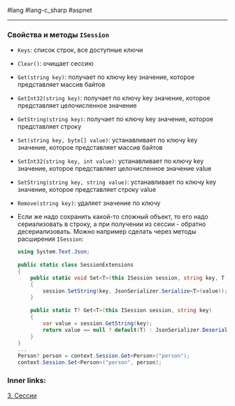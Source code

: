 #lang #lang-c_sharp #aspnet

---
### Свойства и методы `ISession`

- `Keys`: список строк, все доступные ключи
- `Clear()`: очищает сессию
- `Get(string key)`: получает по ключу key значение, которое представляет массив байтов
- `GetInt32(string key)`: получает по ключу key значение, которое представляет целочисленное значение
- `GetString(string key)`: получает по ключу key значение, которое представляет строку
- `Set(string key, byte[] value)`: устанавливает по ключу key значение, которое представляет массив байтов
- `SetInt32(string key, int value)`: устанавливает по ключу key значение, которое представляет целочисленное значение value
- `SetString(string key, string value)`: устанавливает по ключу key значение, которое представляет строку value
- `Remove(string key)`: удаляет значение по ключу
- Если же надо сохранить какой-то сложный объект, то его надо сериализовать в строку, а при получении из сессии - обратно десериализовать. Можно например сделать через методы расширения `ISession`:
	
	```csharp
	using System.Text.Json;
	 
	public static class SessionExtensions
	{
	    public static void Set<T>(this ISession session, string key, T value)
	    {
	        session.SetString(key, JsonSerializer.Serialize<T>(value));
	    }
	 
	    public static T? Get<T>(this ISession session, string key)
	    {
	        var value = session.GetString(key);
	        return value == null ? default(T) : JsonSerializer.Deserialize<T>(value);
	    }
	}
	...
	Person? person = context.Session.Get<Person>("person");
	context.Session.Set<Person>("person", person);
	```

### Inner links:
[3. Сессии](2.%20Frameworks/С-sharp%20-%20ASP.NET/ASP.NET%20Core/7.%20Состояние,%20куки%20и%20сессии/3.%20Сессии.md)